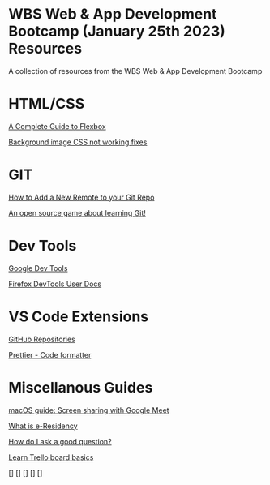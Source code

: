 # WBS Web & App Development Bootcamp (January 25th 2023) Resources

A collection of resources from the WBS Web & App Development Bootcamp 

# HTML/CSS
[A Complete Guide to Flexbox](https://css-tricks.com/snippets/css/a-guide-to-flexbox/)

[Background image CSS not working fixes](https://weekendprojects.dev/posts/fixes-for-background-image-css-not-working/)

# GIT
[How to Add a New Remote to your Git Repo](https://articles.assembla.com/en/articles/1136998-how-to-add-a-new-remote-to-your-git-repo)

[An open source game about learning Git!](https://ohmygit.org/)

# Dev Tools
[Google Dev Tools](https://developer.chrome.com/docs/devtools/overview/)

[Firefox DevTools User Docs](https://firefox-source-docs.mozilla.org/devtools-user/)

# VS Code Extensions
[GitHub Repositories](https://marketplace.visualstudio.com/items?itemName=GitHub.remotehub)

[Prettier - Code formatter](https://marketplace.visualstudio.com/items?itemName=esbenp.prettier-vscode)

# Miscellanous Guides
[macOS guide: Screen sharing with Google Meet](https://www.techrepublic.com/article/how-to-enable-screen-sharing-for-google-meet-in-chrome-on-a-mac/#:~:text=While%20in%20a%20meeting%2C%20select,A%20Window%2C%20or%20A%20Tab)

[What is e-Residency](https://www.e-resident.gov.ee/)

[How do I ask a good question?](https://stackoverflow.com/help/how-to-ask)

[Learn Trello board basics](https://trello.com/en/guide/trello-101)






[]
[]
[]
[]
[]
